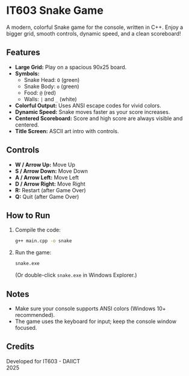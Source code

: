 
# IT603 Snake Game

A modern, colorful Snake game for the console, written in C++.
Enjoy a bigger grid, smooth controls, dynamic speed, and a clean scoreboard!

## Features

- **Large Grid:** Play on a spacious 90x25 board.
- **Symbols:**  
  - Snake Head: `O` (green)  
  - Snake Body: `o` (green)  
  - Food: `@` (red)  
  - Walls: `|` and `_` (white)
- **Colorful Output:** Uses ANSI escape codes for vivid colors.
- **Dynamic Speed:** Snake moves faster as your score increases.
- **Centered Scoreboard:** Score and high score are always visible and centered.
- **Title Screen:** ASCII art intro with controls.

## Controls

- **W / Arrow Up:** Move Up
- **S / Arrow Down:** Move Down
- **A / Arrow Left:** Move Left
- **D / Arrow Right:** Move Right
- **R:** Restart (after Game Over)
- **Q:** Quit (after Game Over)

## How to Run

1. Compile the code:
	```sh
	g++ main.cpp -o snake
	```
2. Run the game:
	```sh
	snake.exe
	```
	(Or double-click `snake.exe` in Windows Explorer.)

## Notes

- Make sure your console supports ANSI colors (Windows 10+ recommended).
- The game uses the keyboard for input; keep the console window focused.

## Credits

Developed for IT603 - DAIICT  
2025
